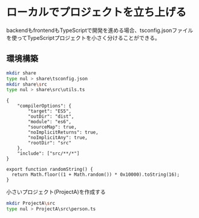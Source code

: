 # ローカルでプロジェクトを立ち上げる

backendもfrontendもTypeScriptで開発を進める場合、tsconfig.jsonファイルを使ってTypeScriptプロジェクトを小さく分けることができる。

## 環境構築

``` bash
mkdir share
type nul > share\tsconfig.json
mkdir share\src
type nul > share\src\utils.ts
```

``` json: tsconfig.json
{
    "compilerOptions": {
        "target": "ES5",
        "outDir": "dist",
        "module": "es6",
        "sourceMap": true,
        "noImplicitReturns": true,
        "noImplicitAny": true,
        "rootDir": "src"
    },
    "include": ["src/**/*"]
}
```

``` javascript: utils.ts
export function randomString() {
  return Math.floor((1 + Math.random()) * 0x10000).toString(16);
}
```

小さいプロジェクト(ProjectA)を作成する

``` BASH
mkdir ProjectA\src
type nul > ProjectA\src\person.ts
```

